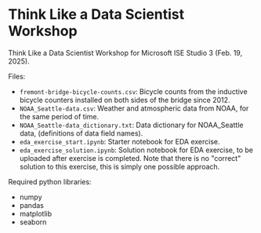 # Think Like a Data Scientist Workshop
Think Like a Data Scientist Workshop for Microsoft ISE Studio 3 (Feb. 19, 2025).

Files:
- `fremont-bridge-bicycle-counts.csv`: Bicycle counts from the inductive bicycle counters installed on both sides of the bridge since 2012.
- `NOAA_Seattle-data.csv`: Weather and atmospheric data from NOAA, for the same period of time.
- `NOAA_Seattle-data_dictionary.txt`: Data dictionary for NOAA_Seattle data, (definitions of data field names).
- `eda_exercise_start.ipynb`: Starter notebook for EDA exercise.
- `eda_exercise_solution.ipynb`: Solution notebook for EDA exercise, to be uploaded after exercise is completed. Note that there is no "correct" solution to this exercise, this is simply one possible approach.

Required python libraries:
- numpy
- pandas
- matplotlib
- seaborn
